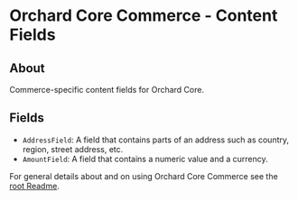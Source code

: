 # Orchard Core Commerce - Content Fields

## About

Commerce-specific content fields for Orchard Core.

## Fields

- `AddressField`: A field that contains parts of an address such as country, region, street address, etc.
- `AmountField`: A field that contains a numeric value and a currency.

For general details about and on using Orchard Core Commerce see the [root Readme](../../../Readme.md).
